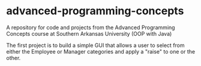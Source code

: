 # advanced-programming-concepts
A repository for code and projects from the Advanced Programming Concepts course at Southern Arkansas University (OOP with Java)

The first project is to build a simple GUI that allows a user to select from either the Employee or Manager categories and apply a "raise" to one or the other.
